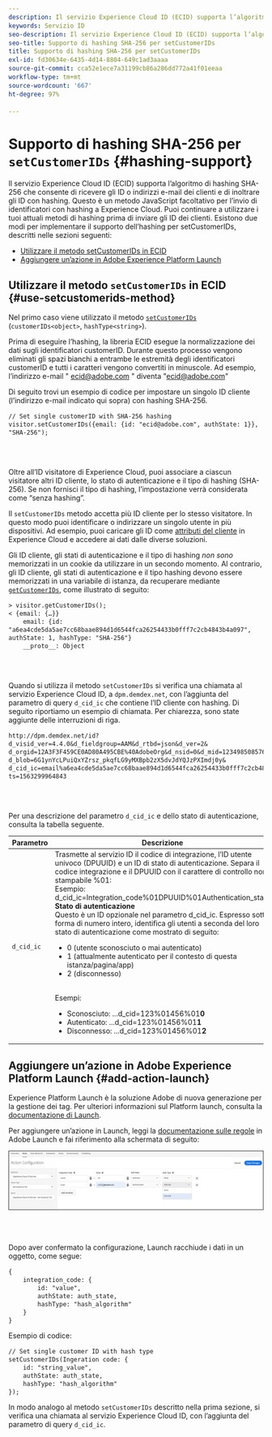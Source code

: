 ```yaml
---
description: Il servizio Experience Cloud ID (ECID) supporta l’algoritmo di hashing SHA-256 che consente di ricevere gli ID o indirizzi e-mail dei clienti e di inoltrare gli ID con hashing. Questo è un metodo JavaScript facoltativo per l’invio di identificatori con hashing a Experience Cloud. Puoi continuare a utilizzare i tuoi attuali metodi di hashing prima di inviare gli ID dei clienti.
keywords: Servizio ID
seo-description: Il servizio Experience Cloud ID (ECID) supporta l’algoritmo di hashing SHA-256 che consente di ricevere gli ID o indirizzi e-mail dei clienti e di inoltrare gli ID con hashing. Questo è un metodo JavaScript facoltativo per l’invio di identificatori con hashing a Experience Cloud. Puoi continuare a utilizzare i tuoi attuali metodi di hashing prima di inviare gli ID dei clienti.
seo-title: Supporto di hashing SHA-256 per setCustomerIDs
title: Supporto di hashing SHA-256 per setCustomerIDs
exl-id: fd30634e-6435-4d14-8804-649c1ad3aaaa
source-git-commit: cca52e1ece7a31199cb86a286dd772a41f01eeaa
workflow-type: tm+mt
source-wordcount: '667'
ht-degree: 97%

---
```


# Supporto di hashing SHA-256 per `setCustomerIDs` {#hashing-support}

Il servizio Experience Cloud ID (ECID) supporta l’algoritmo di hashing SHA-256 che consente di ricevere gli ID o indirizzi e-mail dei clienti e di inoltrare gli ID con hashing. Questo è un metodo JavaScript facoltativo per l’invio di identificatori con hashing a Experience Cloud. Puoi continuare a utilizzare i tuoi attuali metodi di hashing prima di inviare gli ID dei clienti.
Esistono due modi per implementare il supporto dell’hashing per setCustomerIDs, descritti nelle sezioni seguenti:

* [Utilizzare il metodo setCustomerIDs in ECID](/help/reference/hashing-support.md#use-setcustomerids-method)
* [Aggiungere un’azione in Adobe Experience Platform Launch](/help/reference/hashing-support.md#add-action-launch)

## Utilizzare il metodo `setCustomerIDs` in ECID {#use-setcustomerids-method}

Nel primo caso viene utilizzato il metodo [`setCustomerIDs`](/help/library/get-set/setcustomerids.md) (`customerIDs<object>`, `hashType<string>`).

Prima di eseguire l’hashing, la libreria ECID esegue la normalizzazione dei dati sugli identificatori customerID. Durante questo processo vengono eliminati gli spazi bianchi a entrambe le estremità degli identificatori customerID e tutti i caratteri vengono convertiti in minuscole. Ad esempio, l’indirizzo e-mail &quot; ecid@adobe.com &quot; diventa &quot;ecid@adobe.com&quot;

Di seguito trovi un esempio di codice per impostare un singolo ID cliente (l’indirizzo e-mail indicato qui sopra) con hashing SHA-256.

```
// Set single customerID with SHA-256 hashing
visitor.setCustomerIDs({email: {id: "ecid@adobe.com", authState: 1}}, "SHA-256");
```

<br> 

Oltre all’ID visitatore di Experience Cloud, puoi associare a ciascun visitatore altri ID cliente, lo stato di autenticazione e il tipo di hashing (SHA-256). Se non fornisci il tipo di hashing, l’impostazione verrà considerata come “senza hashing”.

Il `setCustomerIDs` metodo accetta più ID cliente per lo stesso visitatore. In questo modo puoi identificare o indirizzare un singolo utente in più dispositivi. Ad esempio, puoi caricare gli ID come [attributi del cliente](https://docs.adobe.com/content/help/it-IT/core-services/interface/customer-attributes/attributes.html) in Experience Cloud e accedere ai dati dalle diverse soluzioni.

Gli ID cliente, gli stati di autenticazione e il tipo di hashing *non sono* memorizzati in un cookie da utilizzare in un secondo momento. Al contrario, gli ID cliente, gli stati di autenticazione e il tipo hashing devono essere memorizzati in una variabile di istanza, da recuperare mediante [`getCustomerIDs`](/help/library/get-set/getcustomerids.md), come illustrato di seguito:

```
> visitor.getCustomerIDs();
< {email: {…}}
    email: {id: "a6ea4cde5da5ae7cc68baae894d1d6544fca26254433b0fff7c2cb4843b4a097", authState: 1, hashType: "SHA-256"}
    __proto__: Object
```

<br> 

Quando si utilizza il metodo `setCustomerIDs` si verifica una chiamata al servizio Experience Cloud ID, a `dpm.demdex.net`, con l’aggiunta del parametro di query `d_cid_ic` che contiene l’ID cliente con hashing. Di seguito riportiamo un esempio di chiamata. Per chiarezza, sono state aggiunte delle interruzioni di riga.

```
http://dpm.demdex.net/id?d_visid_ver=4.4.0&d_fieldgroup=AAM&d_rtbd=json&d_ver=2&
d_orgid=12A3F3F459CE0AD80A495CBE%40AdobeOrg&d_nsid=0&d_mid=12349850857640731290890207735189050123&
d_blob=6G1ynYcLPuiQxYZrsz_pkqfLG9yMXBpb2zX5dvJdYQJzPXImdj0y&
d_cid_ic=email%a6ea4cde5da5ae7cc68baae894d1d6544fca26254433b0fff7c2cb4843b4a097%011&
ts=1563299964843
```

<br> 

Per una descrizione del parametro `d_cid_ic` e dello stato di autenticazione, consulta la tabella seguente.

| Parametro | Descrizione |
|------------|----------|
| `d_cid_ic` | Trasmette al servizio ID il codice di integrazione, l’ID utente univoco (DPUUID) e un ID di stato di autenticazione. Separa il codice integrazione e il DPUUID con il carattere di controllo non stampabile %01</code>: <br> Esempio: d_cid_ic=Integration_code%01DPUUID%01Authentication_state</code> <br> <b>Stato di autenticazione</b> <br> Questo è un ID opzionale nel parametro d_cid_ic. Espresso sotto forma di numero intero, identifica gli utenti a seconda del loro stato di autenticazione come mostrato di seguito: <br> <ul><li>0 (utente sconosciuto o mai autenticato)</li><li>1 (attualmente autenticato per il contesto di questa istanza/pagina/app)</li><li>2 (disconnesso)</li></ul> <br> Esempi: <br> <ul><li>Sconosciuto: ...d_cid=123%01456%01<b>0</b></li><li>Autenticato: ...d_cid=123%01456%01<b>1</b></li><li>Disconnesso: ...d_cid=123%01456%01<b>2</b></li></ul> |

## Aggiungere un’azione in Adobe Experience Platform Launch {#add-action-launch}

Experience Platform Launch è la soluzione Adobe di nuova generazione per la gestione dei tag. Per ulteriori informazioni sul Platform launch, consulta la [documentazione di Launch](https://experienceleague.adobe.com/docs/launch/using/home.html?lang=en).

Per aggiungere un’azione in Launch, leggi la [documentazione sulle regole](https://docs.adobe.com/help/it-IT/launch/using/reference/manage-resources/rules.html) in Adobe Launch e fai riferimento alla schermata di seguito:

![](/help/reference/assets/hashing-support.png)

<br> 

Dopo aver confermato la configurazione, Launch racchiude i dati in un oggetto, come segue:

```
{
    integration_code: {
        id: "value",
        authState: auth_state,
        hashType: "hash_algorithm"
    }
}
```

Esempio di codice:

```
// Set single customer ID with hash type
setCustomerIDs(Ingeration code: {
    id: "string_value",
    authState: auth_state,
    hashType: "hash_algorithm"
});
```

In modo analogo al metodo `setCustomerIDs` descritto nella prima sezione, si verifica una chiamata al servizio Experience Cloud ID, con l’aggiunta del parametro di query `d_cid_ic`.
